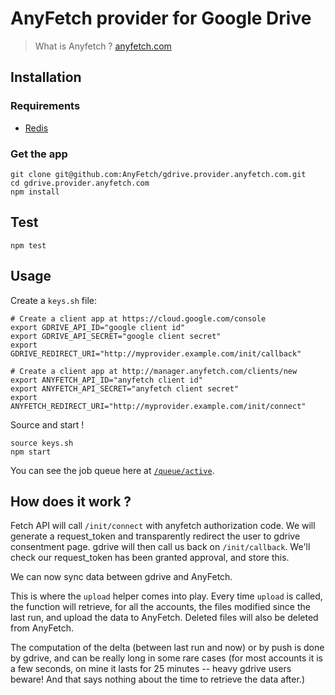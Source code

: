 # AnyFetch provider for Google Drive

> What is Anyfetch ? [anyfetch.com](http://anyfetch.com/)

## Installation

### Requirements

* [Redis](http://redis.io)

### Get the app

```shell
git clone git@github.com:AnyFetch/gdrive.provider.anyfetch.com.git
cd gdrive.provider.anyfetch.com
npm install
```

## Test

```
npm test
```

## Usage

Create a `keys.sh` file:

```shell
# Create a client app at https://cloud.google.com/console
export GDRIVE_API_ID="google client id"
export GDRIVE_API_SECRET="google client secret"
export GDRIVE_REDIRECT_URI="http://myprovider.example.com/init/callback"

# Create a client app at http://manager.anyfetch.com/clients/new
export ANYFETCH_API_ID="anyfetch client id"
export ANYFETCH_API_SECRET="anyfetch client secret"
export ANYFETCH_REDIRECT_URI="http://myprovider.example.com/init/connect"
```

Source and start !

```shell
source keys.sh
npm start
```

You can see the job queue here at [`/queue/active`](http://localhost:3000/queue/active).

## How does it work ?

Fetch API will call `/init/connect` with anyfetch authorization code. We will generate a request_token and transparently redirect the user to gdrive consentment page. gdrive will then call us back on `/init/callback`. We'll check our request_token has been granted approval, and store this.

We can now sync data between gdrive and AnyFetch.

This is where the `upload` helper comes into play. Every time `upload` is called, the function will retrieve, for all the accounts, the files modified since the last run, and upload the data to AnyFetch. Deleted files will also be deleted from AnyFetch.

The computation of the delta (between last run and now) or by push is done by gdrive, and can be really long in some rare cases (for most accounts it is a few seconds, on mine it lasts for 25 minutes -- heavy gdrive users beware! And that says nothing about the time to retrieve the data after.)
